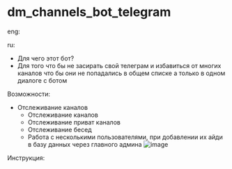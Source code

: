 # dm_channels_bot_telegram
eng:


ru:
  - Для чего этот бот?
  - Для того что бы не засирать свой телеграм и избавиться от многих каналов что бы они не попадались в общем списке а только в одном диалоге с ботом
  
  Возможности:
  - Отслеживание каналов
    - Отслеживание каналов
    - Отслеживание приват каналов
    - Отслеживание бесед
    - Работа с несколькими пользователями, при добавлении их айди в базу данных через главного админа
    ![image](https://user-images.githubusercontent.com/45666540/179417276-88f190d6-0fa2-479c-8367-3d7930f5beb0.png)

  
  Инструкция:
  
